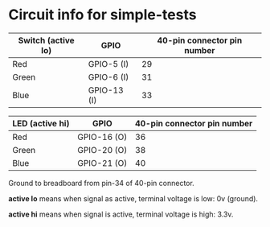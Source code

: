 # Circuit info for simple-tests

Switch (active lo) | GPIO  | 40-pin connector pin number
------ | ----- | -------------------------
Red | GPIO-5 (I) | 29
Green | GPIO-6 (I) | 31
Blue | GPIO-13 (I) | 33

LED (active hi) | GPIO | 40-pin connector pin number
------ | ----- | -------------------------
Red | GPIO-16 (O) | 36
Green | GPIO-20 (O) | 38
Blue | GPIO-21 (O) | 40

Ground to breadboard from pin-34 of 40-pin connector.

**active lo** means when signal as active, terminal voltage is low: 0v (ground).

**active hi** means when signal is active, terminal voltage is high: 3.3v.
